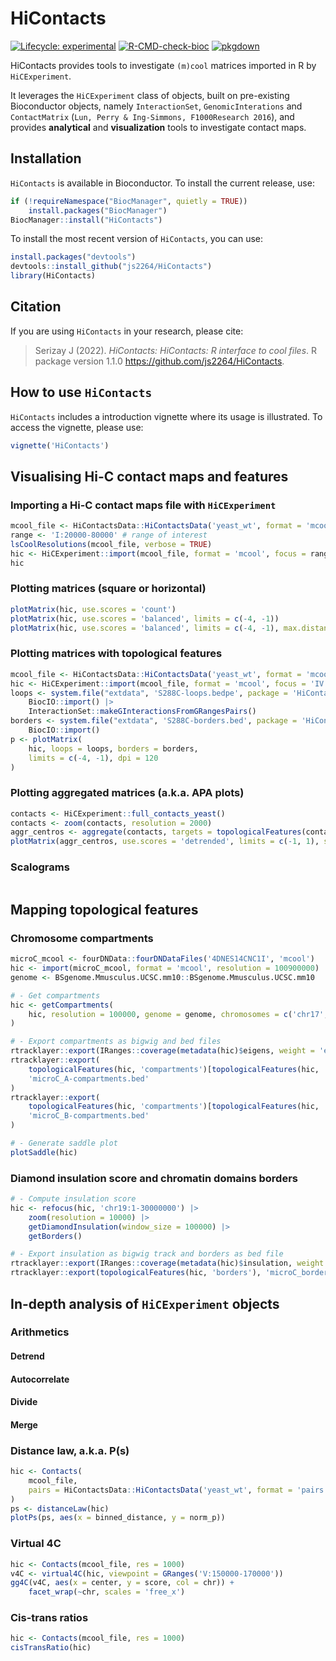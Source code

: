 # HiContacts

<!-- badges: start -->
[![Lifecycle: experimental](https://img.shields.io/badge/lifecycle-experimental-orange.svg)](https://lifecycle.r-lib.org/articles/stages.html#experimental)
[![R-CMD-check-bioc](https://github.com/js2264/HiContacts/actions/workflows/check-bioc.yml/badge.svg)](https://github.com/js2264/HiContacts/actions/workflows/check-bioc.yml)
[![pkgdown](https://github.com/js2264/HiContacts/workflows/pkgdown/badge.svg)](https://github.com/js2264/HiContacts/actions)
<!-- badges: end -->

HiContacts provides tools to investigate `(m)cool` matrices imported in R by `HiCExperiment`. 

It leverages the `HiCExperiment` class of objects, built on pre-existing Bioconductor objects, namely `InteractionSet`, `GenomicInterations` and `ContactMatrix` (`Lun, Perry & Ing-Simmons, F1000Research 2016`), and provides **analytical** and **visualization** tools to investigate contact maps. 

## Installation

`HiContacts` is available in Bioconductor. To install the current release, use:

```r
if (!requireNamespace("BiocManager", quietly = TRUE))
    install.packages("BiocManager")
BiocManager::install("HiContacts")
```

To install the most recent version of `HiContacts`, you can use:

```r
install.packages("devtools")
devtools::install_github("js2264/HiContacts")
library(HiContacts)
```

## Citation

If you are using `HiContacts` in your research, please cite: 

> Serizay J (2022). _HiContacts: HiContacts: R interface to cool files_.
> R package version 1.1.0
> <https://github.com/js2264/HiContacts>.

## How to use `HiContacts`

`HiContacts` includes a introduction vignette where its usage is 
illustrated. To access the vignette, please use:

```r
vignette('HiContacts')
```

## Visualising Hi-C contact maps and features 

### Importing a Hi-C contact maps file with `HiCExperiment`

```r
mcool_file <- HiContactsData::HiContactsData('yeast_wt', format = 'mcool')
range <- 'I:20000-80000' # range of interest
lsCoolResolutions(mcool_file, verbose = TRUE)
hic <- HiCExperiment::import(mcool_file, format = 'mcool', focus = range, resolution = 1000)
hic
```

### Plotting matrices (square or horizontal)

```r
plotMatrix(hic, use.scores = 'count')
plotMatrix(hic, use.scores = 'balanced', limits = c(-4, -1))
plotMatrix(hic, use.scores = 'balanced', limits = c(-4, -1), max.distance = 100000)
```

### Plotting matrices with topological features

```r
mcool_file <- HiContactsData::HiContactsData('yeast_wt', format = 'mcool')
hic <- HiCExperiment::import(mcool_file, format = 'mcool', focus = 'IV')
loops <- system.file("extdata", 'S288C-loops.bedpe', package = 'HiContacts') |> 
    BiocIO::import() |> 
    InteractionSet::makeGInteractionsFromGRangesPairs()
borders <- system.file("extdata", 'S288C-borders.bed', package = 'HiContacts') |> 
    BiocIO::import()
p <- plotMatrix(
    hic, loops = loops, borders = borders, 
    limits = c(-4, -1), dpi = 120
)
```

### Plotting aggregated matrices (a.k.a. APA plots) 

```r
contacts <- HiCExperiment::full_contacts_yeast()
contacts <- zoom(contacts, resolution = 2000)
aggr_centros <- aggregate(contacts, targets = topologicalFeatures(contacts, 'centromeres'))
plotMatrix(aggr_centros, use.scores = 'detrended', limits = c(-1, 1), scale = 'linear')
```

### Scalograms 

```r

```

## Mapping topological features 

### Chromosome compartments 

```r
microC_mcool <- fourDNData::fourDNDataFiles('4DNES14CNC1I', 'mcool')
hic <- import(microC_mcool, format = 'mcool', resolution = 100900000)
genome <- BSgenome.Mmusculus.UCSC.mm10::BSgenome.Mmusculus.UCSC.mm10

# - Get compartments
hic <- getCompartments(
    hic, resolution = 100000, genome = genome, chromosomes = c('chr17', 'chr19')
)

# - Export compartments as bigwig and bed files
rtracklayer::export(IRanges::coverage(metadata(hic)$eigens, weight = 'eigen'), 'microC_compartments.bw')
rtracklayer::export(
    topologicalFeatures(hic, 'compartments')[topologicalFeatures(hic, 'compartments')$compartment == 'A'], 
    'microC_A-compartments.bed'
)
rtracklayer::export(
    topologicalFeatures(hic, 'compartments')[topologicalFeatures(hic, 'compartments')$compartment == 'B'], 
    'microC_B-compartments.bed'
)

# - Generate saddle plot
plotSaddle(hic)
```

### Diamond insulation score and chromatin domains borders

```r
# - Compute insulation score
hic <- refocus(hic, 'chr19:1-30000000') |> 
    zoom(resolution = 10000) |> 
    getDiamondInsulation(window_size = 100000) |> 
    getBorders()

# - Export insulation as bigwig track and borders as bed file
rtracklayer::export(IRanges::coverage(metadata(hic)$insulation, weight = 'insulation'), 'microC_insulation.bw')
rtracklayer::export(topologicalFeatures(hic, 'borders'), 'microC_borders.bed')
```

## In-depth analysis of `HiCExperiment` objects

### Arithmetics

#### Detrend
#### Autocorrelate
#### Divide
#### Merge

### Distance law, a.k.a. P(s)

```r
hic <- Contacts(
    mcool_file, 
    pairs = HiContactsData::HiContactsData('yeast_wt', format = 'pairs')
)
ps <- distanceLaw(hic)
plotPs(ps, aes(x = binned_distance, y = norm_p))
```

### Virtual 4C

```r
hic <- Contacts(mcool_file, res = 1000)
v4C <- virtual4C(hic, viewpoint = GRanges('V:150000-170000'))
gg4C(v4C, aes(x = center, y = score, col = chr)) + 
    facet_wrap(~chr, scales = 'free_x')
```

### Cis-trans ratios

```r
hic <- Contacts(mcool_file, res = 1000)
cisTransRatio(hic)
```
